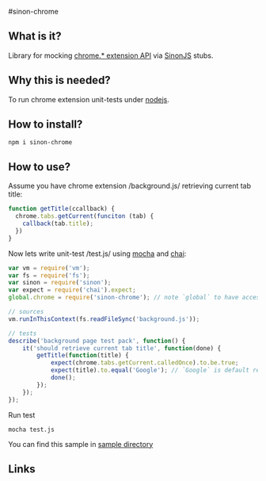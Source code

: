 #sinon-chrome
## What is it?
Library for mocking [chrome.* extension API](https://developer.chrome.com/extensions) via [SinonJS](http://sinonjs.org) stubs.

## Why this is needed?
To run chrome extension unit-tests under [nodejs](http://nodejs.org).

## How to install?
````
npm i sinon-chrome
````

## How to use?
Assume you have chrome extension /background.js/ retrieving current tab title:
````js
function getTitle(ccallback) {
  chrome.tabs.getCurrent(funciton (tab) {
    callback(tab.title);
  })
}
````

Now lets write unit-test /test.js/ using [mocha](http://visionmedia.github.io/mocha) and [chai](http://chaijs.com):
````js
var vm = require('vm');
var fs = require('fs');
var sinon = require('sinon');
var expect = require('chai').expect;
global.chrome = require('sinon-chrome'); // note `global` to have access in `runInThisContext`

// sources
vm.runInThisContext(fs.readFileSync('background.js'));

// tests
describe('background page test pack', function() {
    it('should retrieve current tab title', function(done) {
        getTitle(function(title) {
            expect(chrome.tabs.getCurrent.calledOnce).to.be.true;
            expect(title).to.equal('Google'); // `Google` is default response located in `data/tabs/getCurrent.json`
            done();
        });
    });
});
````

Run test
````
mocha test.js
````
You can find this sample in [sample directory](/sample)

## Links



